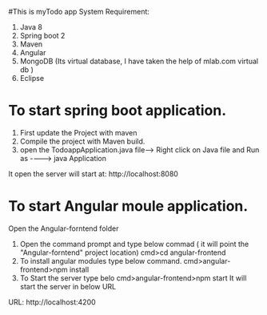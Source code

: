 #This is myTodo app
System Requirement:
1) Java 8
2) Spring boot 2
3) Maven 
4) Angular
5) MongoDB (Its virtual database, I have taken the help of mlab.com virtual db )
6) Eclipse

To start spring boot application.
=================================
1) First update the Project with maven
2) Compile the project with Maven build.
3) open the TodoappApplication.java file--> Right click on Java file and Run as ----> java Application

It open the server will start at: http://localhost:8080

To start Angular moule application.
=========================================
Open the Angular-forntend folder

1) Open the command prompt and type below commad ( it will point the "Angular-forntend" project location)
    cmd>cd angular-frontend
2) To install angular modules type below command.
  cmd>angular-frontend>npm install
3) To Start the server type belo
   cmd>angular-frontend>npm start
  It will start the server in below URL
  
  URL: http://localhost:4200
  
  
 



